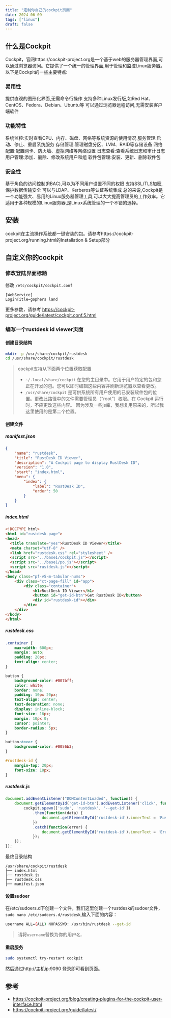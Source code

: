 ```yaml
---
title: "定制你自己的cockpit页面"
date: 2024-06-09
tags: ["linux"]
draft: false
---
```


## 什么是Cockpit
Cockpit，官网https://cockpit-project.org是一个基于web的服务器管理界面,可以通过浏览器访问。它提供了一个统一的管理界面,用于管理和监控Linux服务器。以下是Cockpit的一些主要特点:
### 易用性
提供直观的图形化界面,无需命令行操作
支持多种Linux发行版,如Red Hat、CentOS、Fedora、Debian、Ubuntu等
可以通过浏览器远程访问,无需安装客户端软件
### 功能特性
系统监控:实时查看CPU、内存、磁盘、网络等系统资源的使用情况
服务管理:启动、停止、重启系统服务
存储管理:管理磁盘分区、LVM、RAID等存储设备
网络配置:配置网卡、防火墙、虚拟网络等网络设置
日志查看:查看系统日志和审计日志
用户管理:添加、删除、修改系统用户和组
软件包管理:安装、更新、删除软件包
### 安全性
基于角色的访问控制(RBAC),可以为不同用户设置不同的权限
支持SSL/TLS加密,保护数据传输安全
可以与LDAP、Kerberos等认证系统集成
总的来说,Cockpit是一个功能强大、易用的Linux服务器管理工具,可以大大提高管理员的工作效率。它适用于各种规模的Linux服务器,是Linux系统管理的一个不错的选择。

## 安装

cockpit在主流操作系统都一键安装的包。请参考https://cockpit-project.org/running.html的Installation & Setup部分

## 自定义你的cockpit
### 修改登陆界面标题
修改 `/etc/cockpit/cockpit.conf`
```
[WebService]
LoginTitle=gophers land
```
更多参数，请参考 https://cockpit-project.org/guide/latest/cockpit.conf.5.html

### 编写一个rustdesk id viewer页面

#### 创建目录结构

```bash
mkdir -p /usr/share/cockpit/rustdesk
cd /usr/share/cockpit/rustdesk
```

> cockpit支持从下面两个位置获取配置
>  - `~/.local/share/cockpit` 在您的主目录中。它用于用户特定的包和您正在开发的包。您可以即时编辑这些内容并刷新浏览器以查看更改。
> - `/usr/share/cockpit` 是可供系统所有用户使用的已安装软件包的位置。更改此路径中的文件需要管理员（“root”）权限。在 Cockpit 运行时，不应更改这些内容。
> 因为涉及一些js库，我想复用原来的，所以我这里使用的是第二个位置。

#### 创建文件

##### manifest.json

```json
{
    "name": "rustdesk",
    "title": "RustDesk ID Viewer",
    "description": "A Cockpit page to display RustDesk ID",
    "version": "1.0",
    "start": "index.html",
    "menu": {
        "index": {
            "label": "RustDesk ID",
            "order": 50
        }
    }
}
```

#####  index.html

```html
<!DOCTYPE html>
<html id="rustdesk-page">
<head>
  <title translate="yes">RustDesk ID Viewer</title>
  <meta charset="utf-8" />
  <link href="rustdesk.css" rel="stylesheet" />
  <script src="../base1/cockpit.js"></script>
  <script src="../base1/po.js"></script>
  <script src="rustdesk.js"></script>
</head>
<body class="pf-v5-m-tabular-nums">
    <div class="ct-page-fill" id="app">
        <div class="container">
            <h1>RustDesk ID Viewer</h1>
            <button id="get-id-btn">Get RustDesk ID</button>
            <div id="rustdesk-id"></div>
        </div>
    </div>
</body>
</html>
```

##### rustdesk.css

```css
.container {
    max-width: 600px;
    margin: auto;
    padding: 20px;
    text-align: center;
}

button {
    background-color: #007bff;
    color: white;
    border: none;
    padding: 10px 20px;
    text-align: center;
    text-decoration: none;
    display: inline-block;
    font-size: 16px;
    margin: 10px 0;
    cursor: pointer;
    border-radius: 5px;
}

button:hover {
    background-color: #0056b3;
}

#rustdesk-id {
    margin-top: 20px;
    font-size: 18px;
}
```

##### rustdesk.js

```javascript
document.addEventListener("DOMContentLoaded", function() {
    document.getElementById('get-id-btn').addEventListener('click', function() {
        cockpit.spawn(['sudo', 'rustdesk', '--get-id'])
            .then(function(data) {
                document.getElementById('rustdesk-id').innerText = 'RustDesk ID: ' + data.trim();
            })
            .catch(function(error) {
                document.getElementById('rustdesk-id').innerText = 'Error: ' + error;
            });
    });
});
```

最终目录结构

```
/usr/share/cockpit/rustdesk
├── index.html
├── rustdesk.js
├── rustdesk.css
├── manifest.json
```
#### 设置sudoer
在/etc/sudoers.d下创建一个文件，我们这里创建一个rustdesk的sudoer文件，`sudo nano /etc/sudoers.d/rustdesk`,输入下面的内容：
```bash
username ALL=(ALL) NOPASSWD: /usr/bin/rustdesk --get-id
```
> 请将`username`替换为你的用户名.

#### 重启服务

```bash
sudo systemctl try-restart cockpit
```
然后通过http://主机ip:9090 登录即可看到页面。


## 参考

- https://cockpit-project.org/blog/creating-plugins-for-the-cockpit-user-interface.html
- https://cockpit-project.org/guide/latest/
